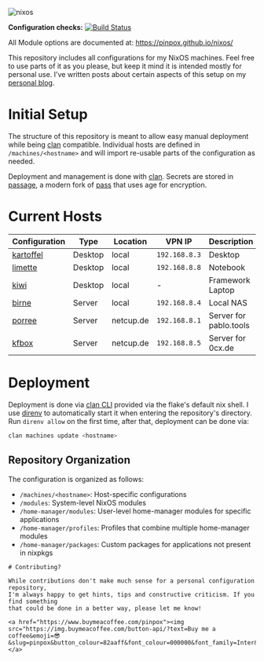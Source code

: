 ![nixos](https://socialify.git.ci/pinpox/nixos/image?description=1&font=Source%20Code%20Pro&forks=1&issues=1&logo=https%3A%2F%2Fpablo.tools%2Fnixoscolorful.svg&owner=1&pattern=Circuit%20Board&pulls=1&stargazers=1&theme=Light)

**Configuration checks:** [![Build Status](https://build.lounge.rocks/api/badges/9/status.svg)](https://build.lounge.rocks/repos/9)

All Module options are documented at: https://pinpox.github.io/nixos/

This repository includes all configurations for my NixOS machines. Feel free to
use parts of it as you please, but keep it mind it is intended mostly for
personal use. I've written posts about certain aspects of this setup on my
[personal blog](https://pablo.tools/posts).

# Initial Setup

The structure of this repository is meant to allow easy manual deployment while being
[clan](https://clan.lol) compatible.
Individual hosts are defined in `/machines/<hostname>` and will import re-usable
parts of the configuration as needed.

Deployment and management is done with [clan](https://clan.lol).
Secrets are stored in [passage](https://github.com/FiloSottile/passage),
a modern fork of [pass](https://www.passwordstore.org/) that uses age for encryption.

# Current Hosts

| Configuration                       | Type      | Location    | VPN IP         | Description                  |
| ----------------------------------- | --------- | ----------- | -------------- | ---------------------------- |
| [kartoffel](./machines/kartoffel)   | Desktop   | local       | `192.168.8.3`  | Desktop                      |
| [limette](./machines/limette)       | Desktop   | local       | `192.168.8.8`  | Notebook                     |
| [kiwi](./machines/kiwi)             | Desktop   | local       | -              | Framework Laptop             |
| [birne](./machines/birne)           | Server    | local       | `192.168.8.4`  | Local NAS                    |
| [porree](./machines/porree)         | Server    | netcup.de   | `192.168.8.1`  | Server for pablo.tools       |
| [kfbox](./machines/kfbox)           | Server    | netcup.de   | `192.168.8.5`  | Server for 0cx.de            |

# Deployment

Deployment is done via [clan CLI](https://clan.lol) provided via the flake's
default nix shell. I use [direnv](https://direnv.net/) to automatically start it
when entering the repository's directory. Run `direnv allow` on the first time,
after that, deployment can be done via:

```sh
clan machines update <hostname>
```

## Repository Organization

The configuration is organized as follows:

- `/machines/<hostname>`: Host-specific configurations
- `/modules`: System-level NixOS modules
- `/home-manager/modules`: User-level home-manager modules for specific applications
- `/home-manager/profiles`: Profiles that combine multiple home-manager modules
- `/home-manager/packages`: Custom packages for applications not present in nixpkgs
```
# Contributing?

While contributions don't make much sense for a personal configuration repository,
I'm always happy to get hints, tips and constructive criticism. If you find something
that could be done in a better way, please let me know!

<a href="https://www.buymeacoffee.com/pinpox"><img src="https://img.buymeacoffee.com/button-api/?text=Buy me a coffee&emoji=😎&slug=pinpox&button_colour=82aaff&font_colour=000000&font_family=Inter&outline_colour=000000&coffee_colour=FFDD00"></a>
